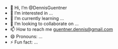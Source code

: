 - 👋 Hi, I’m @DennisGuentner
- 👀 I’m interested in ...
- 🌱 I’m currently learning ...
- 💞️ I’m looking to collaborate on ...
- 📫 How to reach me guentner.dennis@gmail.com
- 😄 Pronouns: ...
- ⚡ Fun fact: ...

<!---
DennisGuentner/DennisGuentner is a ✨ special ✨ repository because its `README.md` (this file) appears on your GitHub profile.
You can click the Preview link to take a look at your changes.
--->
